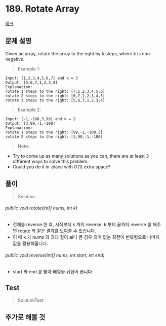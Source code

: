 # 189. Rotate Array   
[링크](https://leetcode.com/problems/rotate-array/)

## 문제 설명

Given an array, rotate the array to the right by k steps, where k is non-negative.

> Example 1:
```
Input: [1,2,3,4,5,6,7] and k = 3
Output: [5,6,7,1,2,3,4]
Explanation:
rotate 1 steps to the right: [7,1,2,3,4,5,6]
rotate 2 steps to the right: [6,7,1,2,3,4,5]
rotate 3 steps to the right: [5,6,7,1,2,3,4]
```
> Example 2:
```
Input: [-1,-100,3,99] and k = 2
Output: [3,99,-1,-100]
Explanation: 
rotate 1 steps to the right: [99,-1,-100,3]
rotate 2 steps to the right: [3,99,-1,-100]
```
> Note:

- Try to come up as many solutions as you can, there are at least 3 different ways to solve this problem.
- Could you do it in-place with O(1) extra space?


## 풀이
> Solution
###### public void rotate(int[] nums, int k)
- 전체를 reverse 한 후, 시작부터 k 까지 reverse, k 부터 끝까지 reverse 를 해주면 rotate 와 같은 결과를 보여줄 수 있습니다.
- 이 때 k 가 nums 의 최대 길이 보다 큰 경우 의미 없는 회전이 반복됨으로 나머지 값을 활용해줍니다.

###### public void reverse(int[] nums, int start, int end)
- start 와 end 를 받아 배열을 뒤집어 줍니다.

## Test    
> SolutionTest


## 추가로 해볼 것
